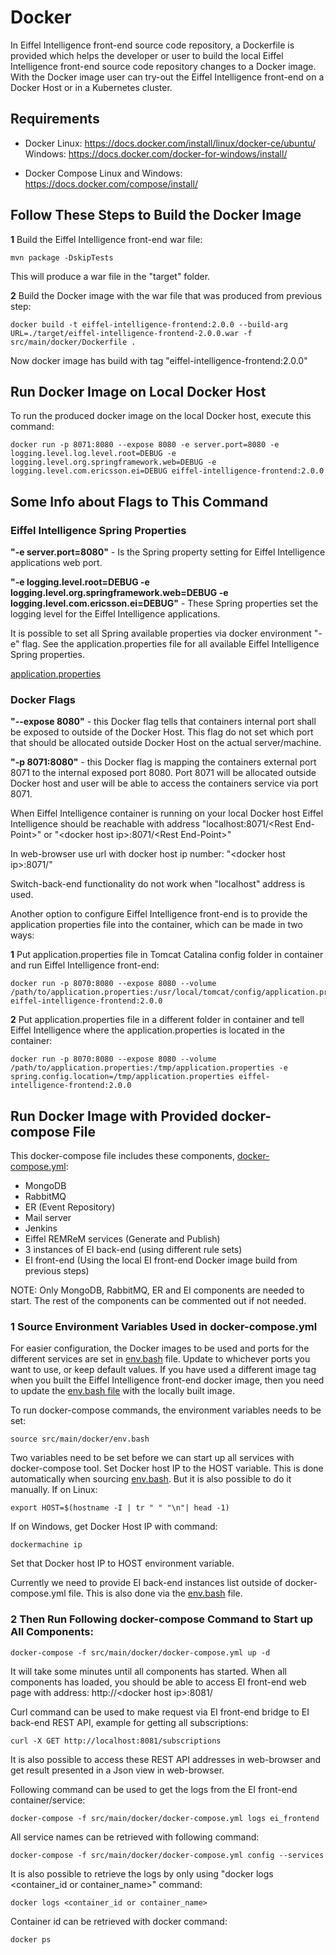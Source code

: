 # Docker

In Eiffel Intelligence front-end source code repository, a Dockerfile is provided which 
helps the developer or user to build the local Eiffel Intelligence front-end source code 
repository changes to a Docker image. With the Docker image user can try-out the Eiffel 
Intelligence front-end on a Docker Host or in a Kubernetes cluster.

## Requirements
- Docker
  Linux: https://docs.docker.com/install/linux/docker-ce/ubuntu/
  Windows: https://docs.docker.com/docker-for-windows/install/

- Docker Compose
  Linux and Windows:  https://docs.docker.com/compose/install/

## Follow These Steps to Build the Docker Image

 **1**  Build the Eiffel Intelligence front-end war file:

    mvn package -DskipTests

This will produce a war file in the "target" folder.

**2** Build the Docker image with the war file that was produced from previous step:

    docker build -t eiffel-intelligence-frontend:2.0.0 --build-arg URL=./target/eiffel-intelligence-frontend-2.0.0.war -f src/main/docker/Dockerfile .

Now docker image has build with tag "eiffel-intelligence-frontend:2.0.0"

## Run Docker Image on Local Docker Host
To run the produced docker image on the local Docker host, execute this command:

    docker run -p 8071:8080 --expose 8080 -e server.port=8080 -e logging.level.log.level.root=DEBUG -e logging.level.org.springframework.web=DEBUG -e logging.level.com.ericsson.ei=DEBUG eiffel-intelligence-frontend:2.0.0

## Some Info about Flags to This Command

### Eiffel Intelligence Spring Properties

<B>"-e server.port=8080"</B> - Is the Spring property setting for Eiffel 
Intelligence applications web port.

<B>"-e logging.level.root=DEBUG -e logging.level.org.springframework.web=DEBUG -e
logging.level.com.ericsson.ei=DEBUG"</B> - These Spring properties set the 
logging level for the Eiffel Intelligence applications.

It is possible to set all Spring available properties via docker environment 
"-e" flag. See the application.properties file for all available Eiffel 
Intelligence Spring properties.

[application.properties](https://github.com/eiffel-community/eiffel-intelligence/blob/master/src/main/resources/application.properties)

### Docker Flags

<B>"--expose 8080"</B> - this Docker flag tells that containers internal port 
shall be exposed to outside of the Docker Host. This flag do not set which port 
that should be allocated outside Docker Host on the actual server/machine.

<B>"-p 8071:8080"</B> - this Docker flag is mapping the containers external port 
8071 to the internal exposed port 8080. Port 8071 will be allocated outside 
Docker host and user will be able to access the containers service via port 8071.

When Eiffel Intelligence container is running on your local Docker host Eiffel 
Intelligence should be reachable with address "localhost:8071/\<Rest End-Point\>" or "\<docker host ip\>:8071/\<Rest End-Point\>"

In web-browser use url with docker host ip number: "\<docker host ip\>:8071/"

Switch-back-end functionality do not work when "localhost" address is used.

Another option to configure Eiffel Intelligence front-end is to provide the 
application properties file into the container, which can be made in two ways:

**1** Put application.properties file in Tomcat Catalina config folder in container 
and run Eiffel Intelligence front-end:

    docker run -p 8070:8080 --expose 8080 --volume /path/to/application.properties:/usr/local/tomcat/config/application.properties eiffel-intelligence-frontend:2.0.0

**2** Put application.properties file in a different folder in container and tell 
Eiffel Intelligence where the application.properties is located in the container:

    docker run -p 8070:8080 --expose 8080 --volume /path/to/application.properties:/tmp/application.properties -e spring.config.location=/tmp/application.properties eiffel-intelligence-frontend:2.0.0

## Run Docker Image with Provided docker-compose File
This docker-compose file includes these components, [docker-compose.yml](../src/main/docker/docker-compose.yml):

- MongoDB
- RabbitMQ
- ER (Event Repository)
- Mail server
- Jenkins
- Eiffel REMReM services (Generate and Publish)
- 3 instances of EI back-end (using different rule sets)
- EI front-end (Using the local EI front-end Docker image build from previous steps)

NOTE: Only MongoDB, RabbitMQ, ER and EI components are needed to start.
The rest of the components can be commented out if not needed.

### 1 Source Environment Variables Used in docker-compose.yml

For easier configuration, the Docker images to be used and ports for the different
services are set in [env.bash](../src/main/docker/env.bash)
file. Update to whichever ports you want to use, or keep default values. If you 
have used a different image tag when you built the Eiffel Intelligence front-end
docker image, then you need to update the [env.bash file](../src/main/docker/env.bash)
with the locally built image.

To run docker-compose commands, the environment variables needs to be set:

    source src/main/docker/env.bash

Two variables need to be set before we can start up all services with 
docker-compose tool. Set Docker host IP to the HOST variable. This is done 
automatically when sourcing [env.bash](../src/main/docker/env.bash).
But it is also possible to do it manually. If on Linux:

    export HOST=$(hostname -I | tr " " "\n"| head -1)
If on Windows, get Docker Host IP with command:

    dockermachine ip
Set that Docker host IP to HOST environment variable.

Currently we need to provide EI back-end instances list outside of docker-compose.yml file.
This is also done via the [env.bash](../src/main/docker/env.bash)
file.

### 2 Then Run Following docker-compose Command to Start up All Components:

    docker-compose -f src/main/docker/docker-compose.yml up -d

It will take some minutes until all components has started. When all components 
has loaded, you should be able to access EI front-end web page with address:
http://\<docker host ip\>:8081/

Curl command can be used to make request via EI front-end bridge to EI back-end 
REST API, example for getting all subscriptions:

    curl -X GET http://localhost:8081/subscriptions

It is also possible to access these REST API addresses in web-browser and get 
result presented in a Json view in web-browser.

Following command can be used to get the logs from the EI front-end container/service:

    docker-compose -f src/main/docker/docker-compose.yml logs ei_frontend

All service names can be retrieved with following command:

    docker-compose -f src/main/docker/docker-compose.yml config --services

It is also possible to retrieve the logs by only using "docker logs <container_id or container_name>" command:

    docker logs <container_id or container_name>

Container id can be retrieved with docker command:

    docker ps